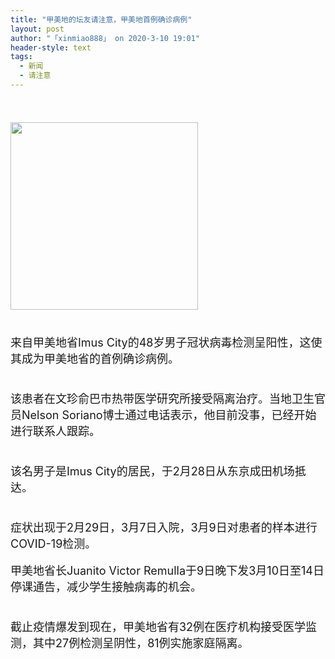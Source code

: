 ```yaml
---
title: "甲美地的坛友请注意，甲美地首例确诊病例"
layout: post
author: "「xinmiao888」 on 2020-3-10 19:01"
header-style: text
tags:
  - 新闻
  - 请注意
---
```


<head></head>
<body>
 <font style="font-size:18px"><br> </font>
 <br> 
 <ignore_js_op> 
  <img aid="1340602" src="https://bbs.boniu123.cc/data/attachment/forum/202003/10/185535gmmpcfzh16bcmc94.jpg" zoomfile="data/attachment/forum/202003/10/185535gmmpcfzh16bcmc94.jpg" file="data/attachment/forum/202003/10/185535gmmpcfzh16bcmc94.jpg" width="300" inpost="1"> 
  <div class="tip tip_4 aimg_tip" id="aimg_1340602_menu" style="position: absolute; display: none" disautofocus="true"> 
   <div class="xs0"> 
    <p><strong>55.jpg</strong> <em class="xg1">(20.47 KB, 下载次数: 0)</em></p> 
    <p> <a href="forum.php?mod=attachment&amp;aid=MTM0MDYwMnxmYTM2NGM0NXwxNTgzOTExODg4fDB8NTc3NjEz&amp;nothumb=yes" target="_blank">下载附件</a> &nbsp;<a href="javascript:;" onclick="showWindow(this.id, this.getAttribute('url'), 'get', 0);" id="savephoto_1340602" url="home.php?mod=spacecp&amp;ac=album&amp;op=saveforumphoto&amp;aid=1340602&amp;handlekey=savephoto_1340602">保存到相册</a> </p> 
    <p class="xg1 y"><span title="2020-3-10 18:55">昨天&nbsp;18:55</span> 上传</p> 
   </div> 
   <div class="tip_horn"></div> 
  </div> 
 </ignore_js_op> 
 <br> 
 <font style="font-size:18px"><br> </font>
 <br> 
 <font style="font-size:18px">来自甲美地省Imus City的48岁男子冠状病毒检测呈阳性，这使其成为甲美地省的首例确诊病例。</font>
 <br> 
 <font style="font-size:18px"><br> </font>
 <br> 
 <font style="font-size:18px">该患者在文珍俞巴市热带医学研究所接受隔离治疗。当地卫生官员Nelson Soriano博士通过电话表示，他目前没事，已经开始进行联系人跟踪。</font>
 <br> 
 <font style="font-size:18px"><br> </font>
 <br> 
 <font style="font-size:18px">该名男子是Imus City的居民，于2月28日从东京成田机场抵达。</font>
 <br> 
 <font style="font-size:18px"><br> </font>
 <br> 
 <font style="font-size:18px">症状出现于2月29日，3月7日入院，3月9日对患者的样本进行COVID-19检测。</font>
 <br> 
 <br> 
 <font style="font-size:18px">甲美地省长Juanito Victor Remulla于9日晚下发3月10日至14日停课通告，减少学生接触病毒的机会。</font>
 <br> 
 <font style="font-size:18px"><br> </font>
 <br> 
 <font style="font-size:18px">截止疫情爆发到现在，甲美地省有32例在医疗机构接受医学监测，其中27例检测呈阴性，81例实施家庭隔离。</font>
 <br> 
 <br> 
 <br>
</body>


